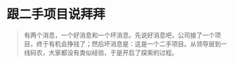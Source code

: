 # 跟二手项目说拜拜
> 有两个消息，一个好消息和一个坏消息。先说好消息吧，公司接了一个项目，终于有机会挣钱了；然后坏消息是：这是一个二手项目。从领导层到一线码农，大家都没有类似经验，于是开启了探索的过程。